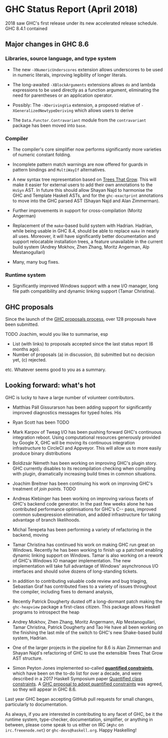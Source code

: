 # GHC Status Report (April 2018)


2018 saw GHC's first release under its new accelerated release schedule. GHC 8.4.1 contained 

## Major changes in GHC 8.6

### Libraries, source language, and type system

-  The new `-XNumericUnderscores` extension allows underscores to be used in numeric literals, improving legibility of longer literals.

- The long-awaited `-XBlockArguments` extensions allows `do` and lambda expressions to be used directly as a function argument, eliminating the need for parentheses or an application operator.

- Possibly: The `-XDerivingVia` extension, a proposed relative of `-XGeneralizedNewtypeDeriving` which allows users to derive 

- The `Data.Functor.Contravariant` module from the `contravariant` package has been moved into `base`.

### Compiler

- The compiler's core simplifier now performs significantly more varieties of numeric constant folding.

- Incomplete pattern match warnings are now offered for guards in pattern bindings and `MultiWayIf` alternatives.

- A new syntax tree representation based on [ Trees That Grow](http://www.jucs.org/jucs_23_1/trees_that_grow/jucs_23_01_0042_0062_najd.pdf).
  This will make it easier for external users to add their own annotations to the
  `HsSyn` AST. In future this should allow Shayan Najd to harmonise the GHC
  and Template Haskell ASTs, and for the `ghc-exactprint` annotations to
  move into the GHC parsed AST (Shayan Najd and Alan Zimmerman).

- Further improvements in support for cross-compilation (Moritz Angerman)

- Replacement of the `make`-based build system with Hadrian. Hadrian,
  while being usable in GHC 8.4, should be able to replace `make` in
  nearly all uses. Moreover, it will have significantly better documentation
  and support relocatable installation trees, a feature unavailable in the
  current build system (Andrey Mokhov, Zhen Zhang, Moritz Angerman, Alp
  Mestanogullari)

- Many, many bug fixes.

### Runtime system

- Significantly improved Windows support with a new I/O manager, long file
  path compatibility and dynamic linking support (Tamar Christina).

## GHC proposals


Since the launch of the [ GHC proposals process](https://github.com/ghc-proposals/ghc-proposals), over 128 proposals have been submitted.

TODO Joachim, would you like to summarise, esp

- List (with links) to proposals accepted since the last status report (6 months ago).
- Number of proposals (a) in discussion, (b) submitted but no decision yet, (c) rejected.


etc.  Whatever seems good to you as a summary.

## Looking forward: what's hot


GHC is lucky to have a large number of volunteer contributors.

- Matthías Páll Gissurarson has been adding support for significantly improved diagnostics messages for typed holes. His 

- Ryan Scott has been TODO

- Mark Karpov of Tweag I/O has been pushing forward GHC's continuous integration reboot. Using computational resources generously provided by Google X, GHC will be moving its continuous integration infrastructure to CircleCI and Appveyor.  This will allow us to more easily produce binary distributions

- Boldizsár Németh has been working on improving GHC's plugin story. GHC currently disables to its recompilation checking when compiling with plugin, dramatically increasing build times in common situations.

- Joachim Breitner has been continuing his work on improving GHC's treatment of *join points*. TODO

- Andreas Klebinger has been working on improving various facets of GHC's backend code generator. In the past few weeks alone he has contributed performance optimisations for GHC's C-- pass, improved common subexpression  elimination, and added infrastructure for taking advantage of branch likelihoods.

- Michal Terepeta has been performing a variety of refactoring in the backend, moving

- Tamar Christina has continued his work on making GHC run great on Windows. Recently he has been working to finish up a patchset enabling dynamic linking support on Windows. Tamar is also working on a rework of GHC's Windows IO manager implementation. The new implementation will take full advantage of Windows' asynchronous I/O interfaces and should solve dozens of long-standing tickets.

- In addition to contributing valuable code review and bug triaging, Sebastian Graf has contributed fixes to a variety of issues throughout the compiler, including fixes to demand analysis, 

- Recently Patrick Dougherty dusted off a long-dormant patch making the `ghc-heapview` package a first-class citizen. This package allows Haskell programs to introspect the heap

- Andrey Mokhov, Zhen Zhang, Moritz Angermann, Alp Mestanogullari, Tamar Christina, Patrick Dougherty and Tao He have all been working on the finishing the last mile of the switch to GHC's new Shake-based build system, Hadrian.

- One of the larger projects in the pipeline for 8.6 is Alan Zimmerman and Shayan Najd's refactoring of GHC to use the extensible Trees That Grow AST structure. 

- Simon Peyton Jones implemented so-called **[quantified constraints](quantified-constraints)**, which have been on the to-do list for over a decade, and were described in a 2017 Haskell Symposium paper [ Quantified class constraints](http://i.cs.hku.hk/~bruno//papers/hs2017.pdf).  A [ GHC proposal to adopt quantified constraints](https://github.com/Gertjan423/ghc-proposals/blob/quantified-constraints/proposals/0000-quantified-constraints.rst) was agreed, so they will appear in GHC 8.6.


Last year GHC
began accepting GitHub pull requests for small changes, particularly to
documentation. 


As always, if you are interested in contributing to any facet of GHC,
be it the runtime system, type-checker, documentation, simplifier, or anything in
between, please come speak to us either on IRC (`#ghc` on
`irc.freeenode.net`) or `ghc-devs@haskell.org`. Happy Haskelling!
